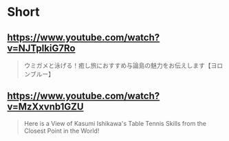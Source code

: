 # Short

## https://www.youtube.com/watch?v=NJTplkiG7Ro 

> ウミガメと泳げる！癒し旅におすすめ与論島の魅力をお伝えします【ヨロンブルー】 

## https://www.youtube.com/watch?v=MzXxvnb1GZU

> Here is a View of Kasumi Ishikawa's Table Tennis Skills from the Closest Point in the World! 
